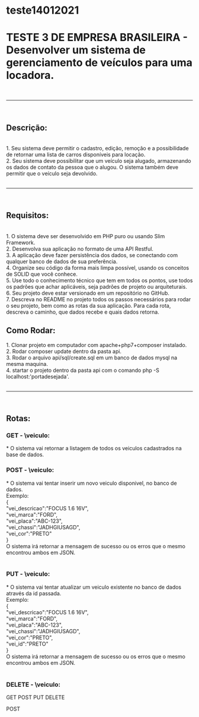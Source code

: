 # teste14012021
<h1>TESTE 3 DE EMPRESA BRASILEIRA - Desenvolver um sistema de gerenciamento de veículos para uma locadora.</h1>
<br><hr><br>
<h2>Descrição:</h2>
<br>
1. Seu sistema deve permitir o cadastro, edição, remoção e a possibilidade de retornar
uma lista de carros disponíveis para locação.<br>
2. Seu sistema deve possibilitar que um veículo seja alugado, armazenando os dados
de contato da pessoa que o alugou. O sistema também deve permitir que o veículo
seja devolvido.<br>
<br><hr><br>
<h2>Requisitos:</h2>
<br>
1. O sistema deve ser desenvolvido em PHP puro ou usando Slim Framework.<br>
2. Desenvolva sua aplicação no formato de uma API Restful.<br>
3. A aplicação deve fazer persistência dos dados, se conectando com qualquer banco
de dados de sua preferência.<br>
4. Organize seu código da forma mais limpa possível, usando os conceitos de SOLID
que você conhece.<br>
5. Use todo o conhecimento técnico que tem em todos os pontos, use todos os
padrões que achar aplicáveis, seja padrões de projeto ou arquiteturais.<br>
6. Seu projeto deve estar versionado em um repositório no GitHub.<br>
7. Descreva no README no projeto todos os passos necessários para rodar o seu
projeto, bem como as rotas da sua aplicação. Para cada rota, descreva o caminho,
que dados recebe e quais dados retorna.<br>
<h2>Como Rodar:</h2>
1. Clonar projeto em computador com apache+php7+composer instalado.<br>
2. Rodar composer update dentro da pasta api.<br>
3. Rodar o arquivo api/sql/create.sql em um banco de dados mysql na mesma maquina.<br>
4. startar o projeto dentro da pasta api com o comando php -S localhost:'portadesejada'.<br>
<br><hr><br>
<h2>Rotas:</h2>

<h3>GET - \veiculo:</h3> * O sistema vai retornar a listagem de todos os veiculos cadastrados na base de dados.
<h3>POST - \veiculo:</h3> * O sistema vai tentar inserir um novo veiculo disponivel, no banco de dados.<br>
Exemplo:<br>
{<br>
	"vei_descricao":"FOCUS 1.6 16V",<br>
	"vei_marca":"FORD",<br>
	"vei_placa":"ABC-123",<br>
	"vei_chassi":"JADHGIUSAGD",<br>
	"vei_cor":"PRETO"<br>
}<br>
O sistema irá retornar a mensagem de sucesso ou os erros que o mesmo encontrou ambos em JSON.<br><br>

<h3>PUT - \veiculo:</h3> * O sistema vai tentar atualizar um veiculo existente no banco de dados através da id passada.<br>
Exemplo:<br>
{<br>
	"vei_descricao":"FOCUS 1.6 16V",<br>
	"vei_marca":"FORD",<br>
	"vei_placa":"ABC-123",<br>
	"vei_chassi":"JADHGIUSAGD",<br>
	"vei_cor":"PRETO",<br>
	"vei_id":"PRETO"<br>
}<br>
O sistema irá retornar a mensagem de sucesso ou os erros que o mesmo encontrou ambos em JSON.<br><br>
<h3>DELETE - \veiculo:</h3>

GET
POST
PUT
DELETE

POST
